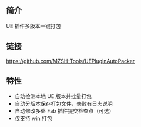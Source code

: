 ## 简介

UE 插件多版本一键打包

## 链接
https://github.com/MZSH-Tools/UEPluginAutoPacker
    
## 特性

- 自动检测本地 UE 版本并批量打包
- 自动分版本保存打包文件，失败有日志说明
- 自动修改多处 Fab 插件提交检查点（可选）
- 仅支持 win 打包